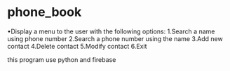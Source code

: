 # phone_book
•Display a menu to the user with the following options:   1.Search a name using phone number   2.Search a phone number using the name   3.Add new contact   4.Delete contact   5.Modify contact   6.Exit

this program use python and firebase
